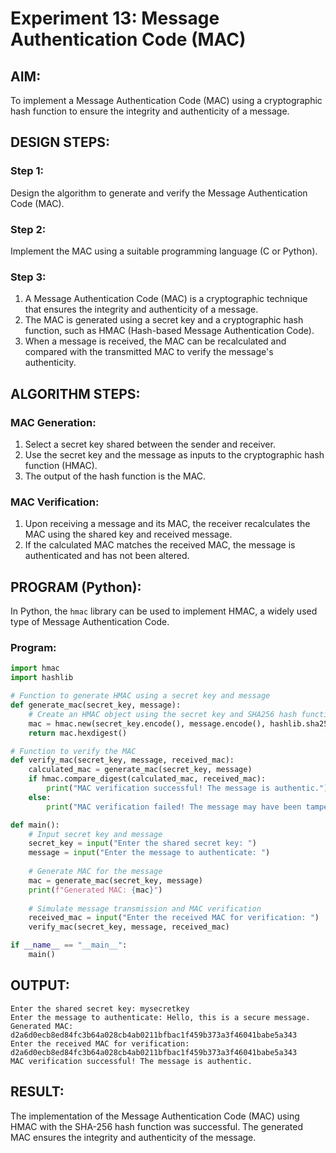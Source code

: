 # Experiment 13: Message Authentication Code (MAC)

## AIM:
To implement a Message Authentication Code (MAC) using a cryptographic hash function to ensure the integrity and authenticity of a message.



## DESIGN STEPS:

### Step 1:
Design the algorithm to generate and verify the Message Authentication Code (MAC).

### Step 2:
Implement the MAC using a suitable programming language (C or Python).

### Step 3:
1. A Message Authentication Code (MAC) is a cryptographic technique that ensures the integrity and authenticity of a message.
2. The MAC is generated using a secret key and a cryptographic hash function, such as HMAC (Hash-based Message Authentication Code).
3. When a message is received, the MAC can be recalculated and compared with the transmitted MAC to verify the message's authenticity.



## ALGORITHM STEPS:

### **MAC Generation**:
1. Select a secret key shared between the sender and receiver.
2. Use the secret key and the message as inputs to the cryptographic hash function (HMAC).
3. The output of the hash function is the MAC.

### **MAC Verification**:
1. Upon receiving a message and its MAC, the receiver recalculates the MAC using the shared key and received message.
2. If the calculated MAC matches the received MAC, the message is authenticated and has not been altered.



## PROGRAM (Python):

In Python, the `hmac` library can be used to implement HMAC, a widely used type of Message Authentication Code.

### Program:

```python
import hmac
import hashlib

# Function to generate HMAC using a secret key and message
def generate_mac(secret_key, message):
    # Create an HMAC object using the secret key and SHA256 hash function
    mac = hmac.new(secret_key.encode(), message.encode(), hashlib.sha256)
    return mac.hexdigest()

# Function to verify the MAC
def verify_mac(secret_key, message, received_mac):
    calculated_mac = generate_mac(secret_key, message)
    if hmac.compare_digest(calculated_mac, received_mac):
        print("MAC verification successful! The message is authentic.")
    else:
        print("MAC verification failed! The message may have been tampered with.")

def main():
    # Input secret key and message
    secret_key = input("Enter the shared secret key: ")
    message = input("Enter the message to authenticate: ")
    
    # Generate MAC for the message
    mac = generate_mac(secret_key, message)
    print(f"Generated MAC: {mac}")
    
    # Simulate message transmission and MAC verification
    received_mac = input("Enter the received MAC for verification: ")
    verify_mac(secret_key, message, received_mac)

if __name__ == "__main__":
    main()
```



## OUTPUT:

```
Enter the shared secret key: mysecretkey
Enter the message to authenticate: Hello, this is a secure message.
Generated MAC: d2a6d0ecb8ed84fc3b64a028cb4ab0211bfbac1f459b373a3f46041babe5a343
Enter the received MAC for verification: d2a6d0ecb8ed84fc3b64a028cb4ab0211bfbac1f459b373a3f46041babe5a343
MAC verification successful! The message is authentic.
```



## RESULT:
The implementation of the Message Authentication Code (MAC) using HMAC with the SHA-256 hash function was successful. The generated MAC ensures the integrity and authenticity of the message.
